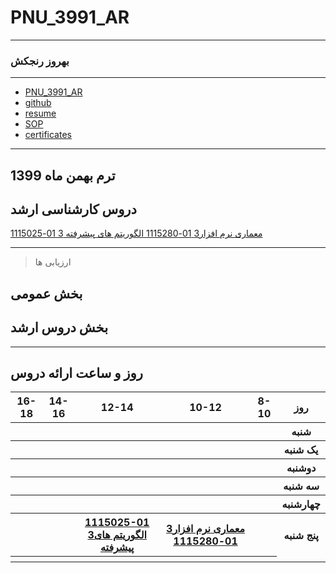 # PNU_3991_AR
----------
### بهروز رنجکش 

---
+ [PNU_3991_AR](https://github.com/behrouzazin/PNU_3991_AR)
+ [github](https://github.com/behrouzazin)
+ [resume](https://behrouzazin.github.io/resume/)
+ [SOP](https://behrouzazin.github.io/SOP/)
+ [certificates](https://behrouzazin.github.io/CERTIFICATES/)


-------------------
## ترم بهمن ماه 1399

## دروس کارشناسی ارشد

[ معماری نرم افزار3 01-1115280 ](https://github.com/AliRazavi-edu/PNU_3991/tree/master/_MSc/SoftwareArchitecture)
[ الگوریتم های پیشرفته 3 01-1115025 ](https://github.com/AliRazavi-edu/PNU_3991/tree/master/_MSc/SoftwareArchitecture)

------------------
> ارزیابی ها

##  بخش عمومی


##  بخش دروس ارشد


-----------------


## روز و ساعت ارائه دروس

<table style="width:100%">
  <tr>
    <th >16-18</th>
    <th >14-16</th>
    <th >12-14</th>
    <th>10-12</th>
    <th>8-10</th>
    <th>روز</th>
  </tr>
  <tr>
    <th ></th>
    <th ></th>
    <th ></th>
    <th></th>
    <th></th>
    <th>شنبه</th>
  </tr>
   <tr>
    <th ></th>
    <th ></th>
    <th></th>
    <th></th>
    <th ></th>
    <th>یک شنبه</th>
  </tr>
   <tr>
     <th></th>
     <th ></th>
     <th></th>
     <th></th>
    <th ></th>   
    <th>دوشنبه</th>
  </tr>
   <tr>
    <th ></th>
    <th ></th>
    <th></th>
    <th></th>
    <th></th>
    <th>سه شنبه</th>
  </tr>
   <tr>
    <th ></th>
    <th ></th>
    <th></th>
    <th></th>
     <th></th>
    <th>چهارشنبه</th>
  </tr>
   <tr>
    <th ></th>
     <th ></th>
     <th ><a  href="https://github.com/AliRazavi-edu/PNU_3991/tree/master/_MSc/SoftwareDevelopmentMethodologies">1115025-01 3الگوریتم های پیشرفته</a></th>
     <th><a  href="https://github.com/AliRazavi-edu/PNU_3991/tree/master/_MSc/SoftwareArchitecture">معماری نرم افزار3 01-1115280</a></th>
    <th></th>
    <th> پنج شنبه</th>
     </tr>
   <tr>
    <th ></th>
     <th ></th>
     <th ></th>
     <th></th>
    <th></th>
  </tr>
</table>
